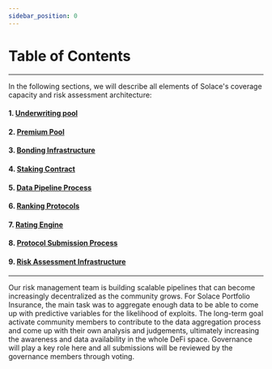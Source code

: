 ```yaml
---
sidebar_position: 0
---
```


# Table of Contents
---
In the following sections, we will describe all elements of Solace's coverage capacity and risk assessment architecture:

#### 1. [Underwriting pool](underwriting-pool)
#### 2. [Premium Pool](premium-pool)
#### 3. [Bonding Infrastructure](bonding-infrastructure)
#### 4. [Staking Contract](staking-contract)
#### 5. [Data Pipeline Process](data-pipeline)
#### 6. [Ranking Protocols](ranking-protocols)
#### 7. [Rating Engine](rating-engine)
#### 8. [Protocol Submission Process](protocol-submissions)
#### 9. [Risk Assessment Infrastructure](risk-assessment-infra)
---
Our risk management team is building scalable pipelines that can become increasingly decentralized as the community grows. For Solace Portfolio Insurance, the main task was to aggregate enough data to be able to come up with predictive variables for the likelihood of exploits. The long-term goal activate community members to contribute to the data aggregation process and come up with their own analysis and judgements, ultimately increasing the awareness and data availability in the whole DeFi space. Governance will play a key role here and all submissions will be reviewed by the governance members through voting.